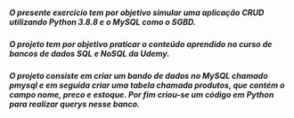 ##### O presente exercício tem por objetivo simular uma aplicação CRUD utilizando Python 3.8.8 e o MySQL como o SGBD.

##### O projeto tem por objetivo praticar o conteúdo aprendido no curso de bancos de dados SQL e NoSQL da Udemy.

##### O projeto consiste em criar um bando de dados no MySQL chamado pmysql e em seguida criar uma tabela chamada produtos, que contém o campo nome, preco e estoque. Por fim criou-se um código em Python para realizar querys nesse banco.